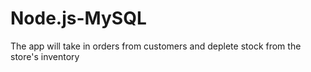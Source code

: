 # Node.js-MySQL
The app will take in orders from customers and deplete stock from the store's inventory
